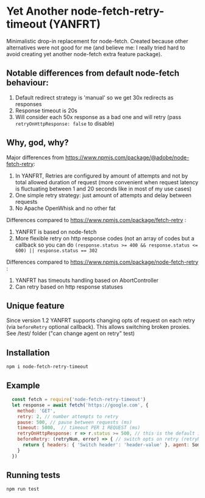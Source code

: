 # Yet Another node-fetch-retry-timeout (YANFRT)

Minimalistic drop-in replacement for node-fetch. Created because other alternatives were not good for me (and believe me: I really tried hard to avoid creating yet another node-fetch extra feature package).

## Notable differences from default node-fetch behaviour:
1. Default redirect strategy is 'manual' so we get 30x redirects as responses
2. Response timeout is 20s
3. Will consider each 50x response as a bad one and will retry (pass `retryOnHttpResponse: false` to disable)

## Why, god, why?
Major differences from https://www.npmjs.com/package/@adobe/node-fetch-retry:
1. In YANFRT, Retries are configured by amount of attempts and not by total allowed duration of request (more convenient when request latency is fluctuating between 1 and 20 seconds like in most of my use cases)
2. One simple retry strategy: just amount of attempts and delay between requests
3. No Apache OpenWhisk and no other fat

Differences compared to https://www.npmjs.com/package/fetch-retry :
1. YANFRT is based on node-fetch
2. More flexible retry on http response codes (not an array of codes but a callback so you can do `(response.status >= 400 && response.status <= 600) || response.status == 302`

Differences compared to https://www.npmjs.com/package/node-fetch-retry :
1. YANFRT has timeouts handling based on AbortController
1. Can retry based on http response statuses

## Unique feature
Since version 1.2 YANFRT supports changing opts of request on each retry (via `beforeRetry` optional callback). This allows switching broken proxies. 
See /test/ folder ("can change agent on retry" test)

## Installation
`npm i node-fetch-retry-timeout`

## Example
```js
  const fetch = require('node-fetch-retry-timeout')
  let response = await fetch('https://google.com', {
    method: 'GET', 
    retry: 2, // number attempts to retry
    pause: 500, // pause between requests (ms)
    timeout: 5000,  // timeout PER 1 REQUEST (ms)
    retryOnHttpResponse: r => r.status >= 500, // this is the default implementation of retryOnHttpResponse, pass false to disable
    beforeRetry: (retryNum, error) => { // switch opts on retry (retryNum == 1 before first retry is initiated, check the existence of error.response for advanced logic)
      return { headers: { 'Switch header': 'header-value' }, agent: SomeRandomAgent }
    }
  })
```

## Running tests
`npm run test`
